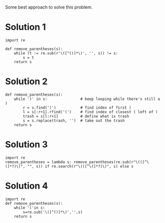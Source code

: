Some best approach to solve this problem.



# Solution 1
```
import re

def remove_parentheses(s):
    while (t := re.sub(r'\([^()]*\)', '', s)) != s:
        s = t
    return s
```


# Solution 2
```
def remove_parentheses(s):
    while ')' in s:               # keep looping while there's still a )
        r = s.find(')')           # find index of first )
        l = s[:r+1].rfind('(')    # find index of closest ( left of )
        trash = s[l:r+1]          # define what is trash
        s = s.replace(trash, '')  # take out the trash
    return s
```


# Solution 3
```
import re
remove_parentheses = lambda s: remove_parentheses(re.sub(r"\(([^\(]*?)\)", "", s)) if re.search(r"\(([^\(]*?)\)", s) else s
```


# Solution 4
```
import re
def remove_parentheses(s):
    while '('in s:
        s=re.sub('\([^()]*\)','',s)
    return s
```
